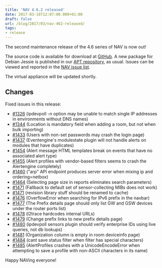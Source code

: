 ```yaml
---
title: 'NAV 4.6.2 released'
date: 2017-03-16T12:07:00.000+01:00
draft: false
url: /blog/2017/03/nav-462-released/
tags:
- release
---
```


The second maintenance release of the 4.6 series of NAV is now out!

The source code is available for download at [GitHub](https://github.com/UNINETT/nav/releases). A new package for Debian Jessie is published in our [APT repository](https://nav.uninett.no/install-instructions/#debian), as usual. Issues can be viewed and reported in the [NAV issue list](https://github.com/UNINETT/nav/issues).

The virtual appliance will be updated shortly.

## Changes

Fixed issues in this release:

*   [#1326](https://github.com/UNINETT/nav/issues/1326/) (ipdevpoll -n option may be unable to match single IP addresses in environments without DNS names)
*   [#1344](https://github.com/UNINETT/nav/issues/1344/) (Location is mandatory field when adding a room, but not when bulk importing)
*   [#1433](https://github.com/UNINETT/nav/issues/1433/) (Users with non-set passwords may crash the login page)
*   [#1437](https://github.com/UNINETT/nav/issues/1437/) (Eventengine's modulestate plugin will not handle alerts on modules that have duplicates)
*   [#1454](https://github.com/UNINETT/nav/issues/1454/) (Alert message HTML templates break on events that have no associated alert type)
*   [#1455](https://github.com/UNINETT/nav/issues/1455/) (Alert profiles with vendor-based filters seems to crash the Alertengine completely)
*   [#1460](https://github.com/UNINETT/nav/issues/1460/) ("arp" API endpoint produces server error when mixing ip and ordering=netbox)
*   [#1464](https://github.com/UNINETT/nav/issues/1464/) (Selecting page size in reports eliminates search parameters)
*   [#1471](https://github.com/UNINETT/nav/issues/1471/) (Fallback to default set of sensor-collecting MIBs does not work)
*   [#1471](https://github.com/UNINETT/nav/issues/1471/) (revision library stuff should be renamed to cache)
*   [#1476](https://github.com/UNINETT/nav/issues/1476/) (OverflowError when searching for IPv6 prefix in the navbar)
*   [#1477](https://github.com/UNINETT/nav/issues/1477/) (The Prefix details page should only list GW and GSW devices under the router ports list)
*   [#1478](https://github.com/UNINETT/nav/issues/1478/) (l2trace hardcodes internal URLs)
*   [#1479](https://github.com/UNINETT/nav/issues/1479/) (Change prefix links to new prefix details page)
*   [#1480](https://github.com/UNINETT/nav/issues/1480/) (ipdevpoll sensors plugin should verify enterprise IDs using live queries, not db lookups)
*   [#1481](https://github.com/UNINETT/nav/issues/1481/) (Organization column is empty in room deviceinfo page)
*   [#1484](https://github.com/UNINETT/nav/issues/1484/) (cant save status filter when filter has special characters)
*   [#1485](https://github.com/UNINETT/nav/issues/1485/) (AlertProfiles crashes with a UnicodeEncodeError when attempting to save a profile with non-ASCII characters in its name)

Happy NAVing everyone!
